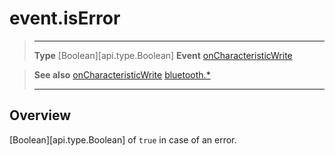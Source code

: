 # event.isError

> --------------------- ------------------------------------------------------------------------------------------
> __Type__              [Boolean][api.type.Boolean]
> __Event__             [onCharacteristicWrite](/plugin/bluetooth/type/Gatt/event/onCharacteristicWrite/index.md)


> __See also__          [onCharacteristicWrite](/plugin/bluetooth/type/Gatt/event/onCharacteristicWrite/index.md)
>						[bluetooth.*](/plugin/bluetooth.md)
> --------------------- ------------------------------------------------------------------------------------------

## Overview

[Boolean][api.type.Boolean] of `true` in case of an error.